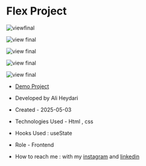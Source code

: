 # Flex Project

![viewfinal](https://github.com/user-attachments/assets/31ca4fd1-9a77-4fa7-bc7a-9bdd367ca142)

![view final](https://github.com/user-attachments/assets/ab62dc60-cc1e-4e95-bd9b-76c017fb0482)

![view final](https://github.com/user-attachments/assets/36c207ad-08fb-477b-b589-cb40774ebbe3)

![view final](https://github.com/user-attachments/assets/9e8d3bfe-e248-481b-9c93-c9b8d68a9a5a)

![view final](https://github.com/user-attachments/assets/f2d6fe1b-dfdb-473a-9af4-d7e8582c8621)


- [Demo Project](https://aliheydarii.github.io/Flex-project/)

- Developed by Ali Heydari

- Created - 2025-05-03

- Technologies Used - Html , css

- Hooks Used : useState 

- Role - Frontend

- How to reach me : with my [instagram](https://www.instagram.com/aliheydari.dev/) and [linkedin](https://www.linkedin.com/in/ali-heydari-3567b2191/)
